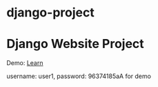 # django-project
<h1>Django Website Project</h1>
<p>Demo: <a href='https://learntoenglish-c50f9aed665c.herokuapp.com'>Learn</a> </p>
<p>username: user1, password: 96374185aA for demo</p>
